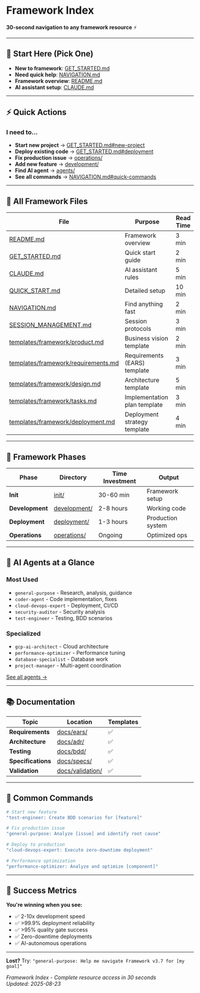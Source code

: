# Framework Index

**30-second navigation to any framework resource** ⚡

---

## 🎯 **Start Here (Pick One)**
- **New to framework**: [GET_STARTED.md](GET_STARTED.md) 
- **Need quick help**: [NAVIGATION.md](NAVIGATION.md)
- **Framework overview**: [README.md](README.md)
- **AI assistant setup**: [CLAUDE.md](CLAUDE.md)

---

## ⚡ **Quick Actions**

### I need to...
- **Start new project** → [GET_STARTED.md#new-project](GET_STARTED.md#new-project-5-minute-setup)
- **Deploy existing code** → [GET_STARTED.md#deployment](GET_STARTED.md#deployment-only)  
- **Fix production issue** → [operations/](operations/)
- **Add new feature** → [development/](development/)
- **Find AI agent** → [agents/](agents/)
- **See all commands** → [NAVIGATION.md#quick-commands](NAVIGATION.md#-quick-commands-by-use-case)

---

## 📁 **All Framework Files**

| File | Purpose | Read Time |
|------|---------|-----------|
| [README.md](README.md) | Framework overview | 3 min |
| [GET_STARTED.md](GET_STARTED.md) | Quick start guide | 2 min |
| [CLAUDE.md](CLAUDE.md) | AI assistant rules | 5 min |
| [QUICK_START.md](QUICK_START.md) | Detailed setup | 10 min |
| [NAVIGATION.md](NAVIGATION.md) | Find anything fast | 2 min |
| [SESSION_MANAGEMENT.md](SESSION_MANAGEMENT.md) | Session protocols | 3 min |
| [templates/framework/product.md](templates/framework/product.md) | Business vision template | 2 min |
| [templates/framework/requirements.md](templates/framework/requirements.md) | Requirements (EARS) template | 3 min |
| [templates/framework/design.md](templates/framework/design.md) | Architecture template | 5 min |
| [templates/framework/tasks.md](templates/framework/tasks.md) | Implementation plan template | 3 min |
| [templates/framework/deployment.md](templates/framework/deployment.md) | Deployment strategy template | 4 min |

---

## 📂 **Framework Phases**

| Phase | Directory | Time Investment | Output |
|-------|-----------|----------------|---------|
| **Init** | [init/](init/) | 30-60 min | Framework setup |
| **Development** | [development/](development/) | 2-8 hours | Working code |
| **Deployment** | [deployment/](deployment/) | 1-3 hours | Production system |
| **Operations** | [operations/](operations/) | Ongoing | Optimized ops |

---

## 🤖 **AI Agents at a Glance**

### Most Used
- `general-purpose` - Research, analysis, guidance
- `coder-agent` - Code implementation, fixes  
- `cloud-devops-expert` - Deployment, CI/CD
- `security-auditor` - Security analysis
- `test-engineer` - Testing, BDD scenarios

### Specialized  
- `gcp-ai-architect` - Cloud architecture
- `performance-optimizer` - Performance tuning
- `database-specialist` - Database work
- `project-manager` - Multi-agent coordination

[See all agents →](agents/)

---

## 📚 **Documentation**

| Topic | Location | Templates |
|-------|----------|-----------|
| **Requirements** | [docs/ears/](docs/ears/) | ✅ |
| **Architecture** | [docs/adr/](docs/adr/) | ✅ |
| **Testing** | [docs/bdd/](docs/bdd/) | ✅ |
| **Specifications** | [docs/specs/](docs/specs/) | ✅ |
| **Validation** | [docs/validation/](docs/validation/) | ✅ |

---

## 🔧 **Common Commands**

```bash
# Start new feature
"test-engineer: Create BDD scenarios for [feature]"

# Fix production issue  
"general-purpose: Analyze [issue] and identify root cause"

# Deploy to production
"cloud-devops-expert: Execute zero-downtime deployment"

# Performance optimization
"performance-optimizer: Analyze and optimize [component]"
```

---

## 🎯 **Success Metrics**

**You're winning when you see:**
- ✅ 2-10x development speed
- ✅ >99.9% deployment reliability  
- ✅ >95% quality gate success
- ✅ Zero-downtime deployments
- ✅ AI-autonomous operations

---

**Lost?** Try: `"general-purpose: Help me navigate Framework v3.7 for [my goal]"`

*Framework Index - Complete resource access in 30 seconds*  
*Updated: 2025-08-23*